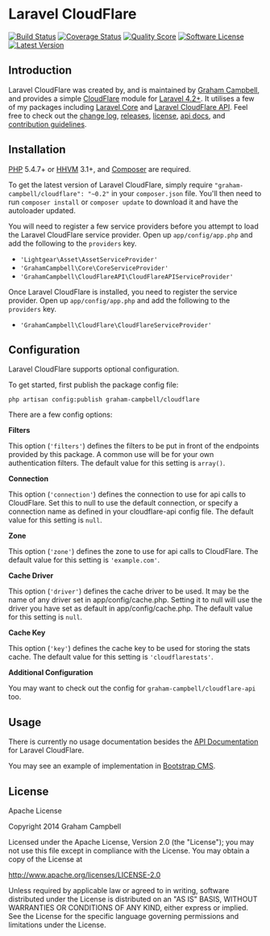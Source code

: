 Laravel CloudFlare
==================


[![Build Status](https://img.shields.io/travis/GrahamCampbell/Laravel-CloudFlare/master.svg?style=flat)](https://travis-ci.org/GrahamCampbell/Laravel-CloudFlare)
[![Coverage Status](https://img.shields.io/scrutinizer/coverage/g/GrahamCampbell/Laravel-CloudFlare.svg?style=flat)](https://scrutinizer-ci.com/g/GrahamCampbell/Laravel-CloudFlare/code-structure)
[![Quality Score](https://img.shields.io/scrutinizer/g/GrahamCampbell/Laravel-CloudFlare.svg?style=flat)](https://scrutinizer-ci.com/g/GrahamCampbell/Laravel-CloudFlare)
[![Software License](https://img.shields.io/badge/license-Apache%202.0-brightgreen.svg?style=flat)](LICENSE.md)
[![Latest Version](https://img.shields.io/github/release/GrahamCampbell/Laravel-CloudFlare.svg?style=flat)](https://github.com/GrahamCampbell/Laravel-CloudFlare/releases)


## Introduction

Laravel CloudFlare was created by, and is maintained by [Graham Campbell](https://github.com/GrahamCampbell), and provides a simple [CloudFlare](https://www.cloudflare.com/) module for [Laravel 4.2+](http://laravel.com). It utilises a few of my packages including [Laravel Core](https://github.com/GrahamCampbell/Laravel-Core) and [Laravel CloudFlare API](https://github.com/GrahamCampbell/Laravel-CloudFlare-API). Feel free to check out the [change log](CHANGELOG.md), [releases](https://github.com/GrahamCampbell/Laravel-CloudFlare/releases), [license](LICENSE.md), [api docs](http://grahamcampbell.github.io/Laravel-CloudFlare), and [contribution guidelines](CONTRIBUTING.md).


## Installation

[PHP](https://php.net) 5.4.7+ or [HHVM](http://hhvm.com) 3.1+, and [Composer](https://getcomposer.org) are required.

To get the latest version of Laravel CloudFlare, simply require `"graham-campbell/cloudflare": "~0.2"` in your `composer.json` file. You'll then need to run `composer install` or `composer update` to download it and have the autoloader updated.

You will need to register a few service providers before you attempt to load the Laravel CloudFlare service provider. Open up `app/config/app.php` and add the following to the `providers` key.

* `'Lightgear\Asset\AssetServiceProvider'`
* `'GrahamCampbell\Core\CoreServiceProvider'`
* `'GrahamCampbell\CloudFlareAPI\CloudFlareAPIServiceProvider'`

Once Laravel CloudFlare is installed, you need to register the service provider. Open up `app/config/app.php` and add the following to the `providers` key.

* `'GrahamCampbell\CloudFlare\CloudFlareServiceProvider'`


## Configuration

Laravel CloudFlare supports optional configuration.

To get started, first publish the package config file:

    php artisan config:publish graham-campbell/cloudflare

There are a few config options:

**Filters**

This option (`'filters'`) defines the filters to be put in front of the endpoints provided by this package. A common use will be for your own authentication filters. The default value for this setting is `array()`.

**Connection**

This option (`'connection'`) defines the connection to use for api calls to CloudFlare. Set this to null to use the default connection, or specify a connection name as defined in your cloudflare-api config file. The default value for this setting is `null`.

**Zone**

This option (`'zone'`) defines the zone to use for api calls to CloudFlare. The default value for this setting is `'example.com'`.

**Cache Driver**

This option (`'driver'`) defines the cache driver to be used. It may be the name of any driver set in app/config/cache.php. Setting it to null will use the driver you have set as default in app/config/cache.php. The default value for this setting is `null`.

**Cache Key**

This option (`'key'`) defines the cache key to be used for storing the stats cache. The default value for this setting is `'cloudflarestats'`.


**Additional Configuration**

You may want to check out the config for `graham-campbell/cloudflare-api` too.


## Usage

There is currently no usage documentation besides the [API Documentation](http://grahamcampbell.github.io/Laravel-CloudFlare
) for Laravel CloudFlare.

You may see an example of implementation in [Bootstrap CMS](https://github.com/GrahamCampbell/Bootstrap-CMS).


## License

Apache License

Copyright 2014 Graham Campbell

Licensed under the Apache License, Version 2.0 (the "License");
you may not use this file except in compliance with the License.
You may obtain a copy of the License at

 http://www.apache.org/licenses/LICENSE-2.0

Unless required by applicable law or agreed to in writing, software
distributed under the License is distributed on an "AS IS" BASIS,
WITHOUT WARRANTIES OR CONDITIONS OF ANY KIND, either express or implied.
See the License for the specific language governing permissions and
limitations under the License.
